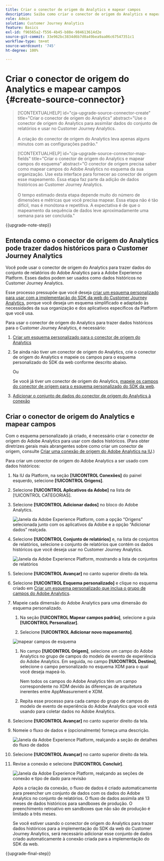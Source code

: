 ```yaml
---
title: Criar o conector de origem do Analytics e mapear campos
description: Saiba como criar o conector de origem do Analytics e mapear campos
role: Admin
solution: Customer Journey Analytics
feature: Basics
exl-id: f96565a2-f556-4b45-b88e-984613614d2e
source-git-commit: 33e962bc3834d6b7d0a49bea9aa06c67547351c1
workflow-type: tm+mt
source-wordcount: '745'
ht-degree: 100%

---
```


# Criar o conector de origem do Analytics e mapear campos {#create-source-connector}

<!-- markdownlint-disable MD034 -->

>[!CONTEXTUALHELP]
>id="cja-upgrade-source-connector-create"
>title="Criar o conector de origem do Analytics"
>abstract="Use o conector de origem do Analytics para assimilar dados do conjunto de relatórios e usar no Customer Journey Analytics.<br><br>A criação do conector de origem do Analytics leva apenas alguns minutos com as configurações padrão."

<!-- markdownlint-enable MD034 -->

<!-- markdownlint-disable MD034 -->

>[!CONTEXTUALHELP]
>id="cja-upgrade-source-connector-map-fields"
>title="Criar o conector de origem do Analytics e mapear campos do esquema"
>abstract="O conector de origem precisa saber como mapear campos do Adobe Analytics no esquema da sua organização. Use esta interface para fornecer ao conector de origem esse mapeamento. Essa etapa faz parte da adição de dados históricos ao Customer Journey Analytics.<br><br>O tempo estimado desta etapa depende muito do número de dimensões e métricas que você precisa mapear. Essa etapa não é tão difícil, mas é monótona e repetitiva. A expectativa é de que o mapeamento da sequência de dados leve aproximadamente uma semana para ser concluída."

<!-- markdownlint-enable MD034 -->

{{upgrade-note-step}}

## Entenda como o conector de origem do Analytics pode trazer dados históricos para o Customer Journey Analytics

Você pode usar o conector de origem do Analytics para trazer dados do conjunto de relatórios do Adobe Analytics para a Adobe Experience Platform. Esses dados podem ser usados como dados históricos no Customer Journey Analytics.

Esse processo pressupõe que você deseja [criar um esquema personalizado para usar com a implementação do SDK da web do Customer Journey Analytics](/help/getting-started/cja-upgrade/cja-upgrade-schema-create.md), porque você deseja um esquema simplificado e adaptado às necessidades da sua organização e dos aplicativos específicos da Platform que você usa.

Para usar o conector de origem do Analytics para trazer dados históricos para o Customer Journey Analytics, é necessário:

1. [Criar um esquema personalizado para o conector de origem do Analytics](/help/getting-started/cja-upgrade/cja-upgrade-source-connector-schema.md)

1. Se ainda não tiver um conector de origem do Analytics, crie o conector de origem do Analytics e mapeie os campos para o esquema personalizado do SDK da web conforme descrito abaixo.

   Ou

   Se você já tiver um conector de origem do Analytics, [mapeie os campos do conector de origem para o esquema personalizado do SDK da web](/help/getting-started/cja-upgrade/cja-upgrade-from-source-connector.md).

1. [Adicionar o conjunto de dados do conector de origem do Analytics à conexão](/help/getting-started/cja-upgrade/cja-upgrade-source-connector-dataset.md)

## Criar o conector de origem do Analytics e mapear campos

Com o esquema personalizado já criado, é necessário criar o conector de origem do Adobe Analytics para usar com dados históricos. (Para obter diretrizes gerais mais abrangentes sobre como criar um conector de origem, consulte [Criar uma conexão de origem do Adobe Analytics na IU](https://experienceleague.adobe.com/pt-br/docs/experience-platform/sources/ui-tutorials/create/adobe-applications/analytics).)

Para criar um conector de origem do Adobe Analytics a ser usado com dados históricos:

1. Na IU da Platform, na seção **[!UICONTROL Conexões]** do painel esquerdo, selecione **[!UICONTROL Origens]**.

1. Selecione **[!UICONTROL Aplicativos da Adobe]** na lista de [!UICONTROL CATEGORIAS].

1. Selecione **[!UICONTROL Adicionar dados]** no bloco do Adobe Analytics.

   ![Janela da Adobe Experience Platform, com a opção “Origens” selecionada junto com os aplicativos da Adobe e a opção “Adicionar dados” realçada.](./assets/sources-overview.png)

1. Selecione **[!UICONTROL Conjunto de relatórios]** e, na lista de conjuntos de relatórios, selecione o conjunto de relatórios que contém os dados históricos que você deseja usar no Customer Journey Analytics.

   ![Janela da Adobe Experience Platform, mostrando a lista de conjuntos de relatórios](./assets/report-suites.png)

1. Selecione **[!UICONTROL Avançar]** no canto superior direito da tela.

1. Selecione **[!UICONTROL Esquema personalizado]** e clique no esquema criado em [Criar um esquema personalizado que inclua o grupo de campos do Adobe Analytics](/help/getting-started/cja-upgrade/cja-upgrade-source-connector-schema.md). <!-- Deleted this, because I changed this from choosing the default schemawe're pointing them now at the schema they just created: "Adobe Experience Platform  automatically creates the schema and the corresponding dataset to map all standard fields from the selected Adobe Analytics report suite." -->

   <!-- add screenshot -->

1. Mapeie cada dimensão do Adobe Analytics para uma dimensão do esquema personalizado.

   1. Na seção **[!UICONTROL Mapear campos padrão]**, selecione a guia **[!UICONTROL Personalizar]**.

   1. Selecione **[!UICONTROL Adicionar novo mapeamento]**.

   ![mapear campos de esquema](assets/schema-mapping.png)

   1. No campo **[!UICONTROL Origem]**, selecione um campo do Adobe Analytics no grupo de campos do modelo de evento de experiência do Adobe Analytics. Em seguida, no campo **[!UICONTROL Destino]**, selecione o campo personalizado no esquema XDM para o qual você deseja mapeá-lo.

      Nem todos os campos do Adobe Analytics têm um campo correspondente no XDM devido às diferenças de arquitetura inerentes entre AppMeasurement e XDM.

   1. Repita esse processo para cada campo do grupo de campos do modelo de evento de experiência do Adobe Analytics que você está usando para coletar dados no Adobe Analytics.

1. Selecione **[!UICONTROL Avançar]** no canto superior direito da tela.

1. Nomeie o fluxo de dados e (opcionalmente) forneça uma descrição.

   ![Janela da Adobe Experience Platform, realçando a seção de detalhes do fluxo de dados](./assets/dataflow-detail.png)

1. Selecione **[!UICONTROL Avançar]** no canto superior direito da tela.

1. Revise a conexão e selecione **[!UICONTROL Concluir]**.

   ![Janela da Adobe Experience Platform, realçando as seções de conexão e tipo de dado para revisão](./assets/review.png)

   Após a criação da conexão, o fluxo de dados é criado automaticamente para preencher um conjunto de dados com os dados do Adobe Analytics no conjunto de relatórios. O fluxo de dados assimila até 13 meses de dados históricos para sandboxes de produção. O preenchimento retroativo em sandboxes que não são de produção é limitado a três meses.

   Se você estiver usando o conector de origem do Analytics para trazer dados históricos para a implementação do SDK da web do Customer Journey Analytics, será necessário adicionar esse conjunto de dados criado automaticamente à conexão criada para a implementação do SDK da web.

{{upgrade-final-step}}
